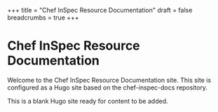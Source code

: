 +++
title = "Chef InSpec Resource Documentation"
draft = false
breadcrumbs = true
+++

# Chef InSpec Resource Documentation

Welcome to the Chef InSpec Resource Documentation site. This site is configured as a Hugo site based on the chef-inspec-docs repository.

This is a blank Hugo site ready for content to be added.